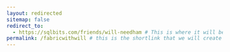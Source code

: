 ```yaml
---
layout: redirected
sitemap: false
redirect_to:
  - https://sqlbits.com/friends/will-needham # This is where it will be redirected  - must be a complete url and a space after the -
permalink: /fabricwithwill # this is the shortlink that we will create the / is required - MUST MATCH the name of the file amd a space after the :
---
```

